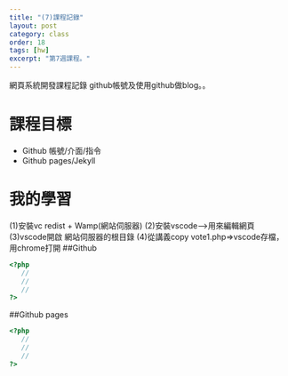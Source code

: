 ```yaml
---
title: "(7)課程記錄"
layout: post
category: class
order: 18
tags: [hw]
excerpt: "第7週課程。"
---
```

網頁系統開發課程記錄
github帳號及使用github做blog。。

# 課程目標
- Github 帳號/介面/指令
- Github pages/Jekyll

# 我的學習
(1)安裝vc redist + Wamp(網站伺服器)
(2)安裝vscode-->用來編輯網頁
(3)vscode開啟  網站伺服器的根目錄
(4)從講義copy vote1.php=>vscode存檔，用chrome打開
##Github



```php
<?php
   //
   //
   //
?>
```
##Github pages

```php
<?php
   //
   //
   //
?>
```


[1]: https://github.com/        "GitHub"
[2]: https://pages.github.com/  "GitHub Pages"
[3]: https://jekyllrb.com/      "Jekyll"
[4]: http://markdown.tw         "Markdown文件"
[5]: http://dillinger.io/       "Dillinger"








